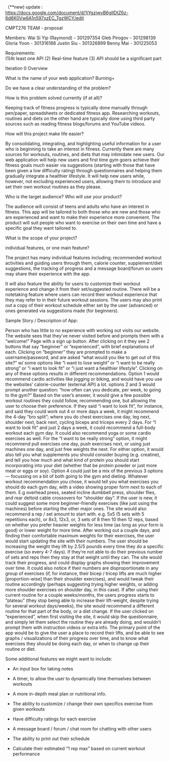 （**new) update : https://docs.google.com/document/d/1jYgzjwvB6glIDtZ6z-6d6K0Vw6A1n597xzEC_TgzWCY/edit

CMPT276 TEAM - proposal

Members: 
Wai Si  Yip (Raymond) - 301297354
Gleb Pirogov - 301298139
Gloria Yoon - 301316188
Justin Siu  - 301326899
Benny Mai - 301225053


Requirements:  
(1)At least one API
(2) Real-time feature
(3) API should be a significant part


Iteration 0 Overview

What is the name of your web application?
Burning+

 
Do we have a clear understanding of the problem?

How is this problem solved currently (if at all)?  

Keeping track of fitness progress is typically done manually through pen/paper, spreadsheets or dedicated fitness app. Researching workouts, routines and diets on the other hand are typically done using third party sources such as reading fitness blogs/forums and YouTube videos.


How will this project make life easier?  

By consolidating, integrating, and highlighting useful information for a user who is beginning to take an interest in fitness. Currently there are many sources for workouts, routines, and diets that may intimidate new users. Our web application will help new users and first time gym goers achieve their fitness goals much easier via suggestions (starting with those that have been given a low difficulty rating) through questionnaires and helping them gradually integrate a healthier lifestyle. It will help new users while, however, not excluding experienced users, allowing them to introduce and set their own workout routines as they please.


Who is the target audience? Who will use your product? 

The audience will consist of teens and adults who have an interest in fitness. This app will be tailored to both those who are new and those who are experienced and want to make their experience more convenient. The product will suit people who want to exercise on their own time and have a specific goal they want tailored to.

What is the scope of your project?

individual features, or one main feature?

The project has many individual features including; recommended workout activities and guiding users through them, calorie counter, supplement/diet suggestions, the tracking of progress and a message board/forum so users may share their experience with the app.

It will also feature the ability for users to customize their workout experience and change it from their set/suggested routine. There will be a notetaking feature where users can record their workout experience that they may refer to in their future workout sessions.  The users may also print out a copy of their workout schedule either set by the user (advanced) or ones generated via suggestions made (for beginners).

Sample Story / Description of App:

Person who has little to no experience with working out visits our website. The website sees that they’ve never visited before and prompts them with a “welcome!” Page with a sign up button. After clicking on it they see 2 buttons that say “beginner” or “experienced”, with brief explanations of each. Clicking on “beginner” they are prompted to make a username/password, and are asked “what would you like to get out of this site?” w/ some options like “i want to lose weight” or “i want to be really strong” or “i want to look fit” or “i just want a healthier lifestyle”. Clicking on any of these options results in different recommendations. 
Option 1 would recommend cardio activities like jogging or biking, and would have you use the websites’ calorie-counter (external API) a lot. options 2 and 3 would prompt another question: “how often can you dedicate, per week, to going to the gym?” Based on the user’s answer, it would give a few possible workout routines they could follow, recommending one, but allowing the user to choose their preference. If they said “i want to look fit”, for instance, and said they could work out 4 or more days a week, it might recommend the 4-day “bro split”; where you do chest exercises one day, leg next, shoulder next, back next, cycling biceps and triceps every 2 days. For “I want to look fit” and just 2 days a week, it could recommend a full-body workout each gym day. It could also recommend yoga or some cardio exercises as well. For the “I want to be really strong” option, it might recommend pull exercises one day, push exercises next, or using just machines one day, and just free weights the next. For either option, it would also tell you what supplements you should consider buying (e.g. creatine), and tell you how much and what kind of protein you should start incorporating into your diet (whether that be protein powder or just more meat or eggs or soy). Option 4 could just be a mix of the previous 3 options — focussing on a bit of both going to the gym and dieting. 
Whatever workout recommendation you chose, it would tell you what exercises you should do each gym day, with a video showing proper form next to each of them. E.g overhead press, seated incline dumbbell press, shoulder flies, and rear deltoid cable crossovers for “shoulder day”. If the user is new, it could suggest some more beginner-friendly exercises (like just using the machines) before starting the other major ones. The site would also recommend a rep / set amount to start with. e.g. 5x5 (5 sets with 5 repetitions each), or 8x3, 12x3, or, 3 sets of 8 then 10 then 12 reps, based on whether you prefer heavier weights for less time (as long as your form is good) or lower weight for more time. 
After working out a couple days, and finding their comfortable maximum weights for their exercises, the user would start updating the site with their numbers. The user should be increasing the weight they lift by 2.5/5 pounds every time they do a specific exercise (so every 4-7 days). If they’re not able to do their previous number of sets and reps then they stay at that weight until they can. The site would track their progress, and could display graphs showing their improvement over time. It could also notice if their numbers are disproportionate in any group of exercises (if, for instance, their bicep / tricep lifts are much higher [proportion-wise] than their shoulder exercises), and would tweak their routine accordingly (perhaps suggesting trying higher weights, or adding more shoulder exercises on shoulder day, in this case). If after using their current routine for a couple weeks/months, the users progress starts to “plateau” (they stop being able to increase their lift-weight, despite trying for several workout days/weeks), the site would recommend a different routine for that part of the body, or a diet change. 
    If the user clicked on “experienced”, when first visiting the site, it would skip the questionnaire, and simply let them select the routine they are already doing, and wouldn’t prompt them with instruction videos or extra info. The primary point of the app would be to give the user a place to record their lifts, and be able to see graphs / visualizations of their progress over time, and to know what exercises they should be doing each day, or when to change up their routine or diet.


Some additional features we might want to include: 

- An input box for taking notes 

- A timer, to allow the user to dynamically time themselves between workouts

- A more in-depth meal plan or nutritional info.

- The ability to customize / change their own specifics exercise from given workouts

- Have difficulty ratings for each exercise

- A message board / forum / chat room for chatting with other users

- The ability to print out their schedule

- Calculate their estimated “1 rep max” based on current workout performance

